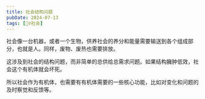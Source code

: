 ```yaml
---
title: 社会结构问题
pubDate: 2024-07-13
tags: [👯‍♀️社会]
---
```


社会像一台机器，或者一个生物，供养社会的养分和能量需要输送到各个组成部分，也就是人。同样，废物、废热也需要排放。

这涉及到社会的结构问题，而非简单的总供给总需求问题。如果结构臃肿低效，社会这个有机体就会坏死。

所以社会作为有机体，也需要有有机体需要的一些核心功能，比如对变化和问题的及时察觉和反馈等。
